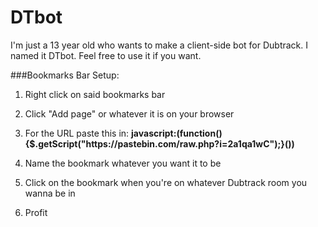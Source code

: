 # DTbot
I'm just a 13 year old who wants to make a client-side bot for Dubtrack. I named it DTbot. Feel free to use it if you want.

###Bookmarks Bar Setup:

1. Right click on said bookmarks bar

2. Click "Add page" or whatever it is on your browser

3. For the URL paste this in:
**javascript:(function(){$.getScript("https:/[]()/pastebin.com/raw.php?i=2a1qa1wC");}())**

4. Name the bookmark whatever you want it to be

5. Click on the bookmark when you're on whatever Dubtrack room you wanna be in

6. Profit

